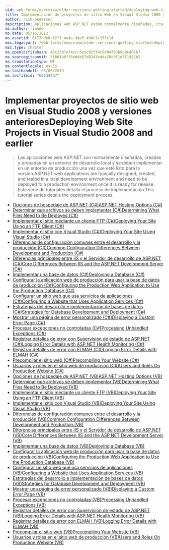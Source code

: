 ```yaml
---
uid: web-forms/overview/older-versions-getting-started/deploying-web-site-projects/index
title: Implementación de proyectos de sitio Web en Visual Studio 2008 y versiones anteriores | Microsoft Docs
author: rick-anderson
description: Aplicaciones web ASP.NET están normalmente diseñadas, crean y probaron en un entorno de desarrollo local y deben implementarse en una o entorno de producción...
ms.author: riande
ms.date: 05/16/2012
ms.assetid: 6f72bde8-f2f1-4e4a-94e5-494c3c153c14
msc.legacyurl: /web-forms/overview/older-versions-getting-started/deploying-web-site-projects
msc.type: chapter
ms.openlocfilehash: 43c2397ef4ccc5eacb2ff4c5d04f62b9c8c481b7
ms.sourcegitcommit: 51b01b6ff8edde57d8243e4da28c9f1e7f1962b2
ms.translationtype: MT
ms.contentlocale: es-ES
ms.lasthandoff: 05/06/2019
ms.locfileid: "65134427"
---
```

# <a name="deploying-web-site-projects-in-visual-studio-2008-and-earlier"></a><span data-ttu-id="fb5e2-103">Implementar proyectos de sitio web en Visual Studio 2008 y versiones anteriores</span><span class="sxs-lookup"><span data-stu-id="fb5e2-103">Deploying Web Site Projects in Visual Studio 2008 and earlier</span></span>

> <span data-ttu-id="fb5e2-104">Las aplicaciones web ASP.NET son normalmente diseñadas, creadas y probadas en un entorno de desarrollo local y se deben implementar en un entorno de producción una vez que esté listo para la versión.</span><span class="sxs-lookup"><span data-stu-id="fb5e2-104">ASP.NET web applications are typically designed, created, and tested in a local development environment and need to be deployed to a production environment once it is ready for release.</span></span> <span data-ttu-id="fb5e2-105">Esta serie de tutoriales detalla el proceso de implementación.</span><span class="sxs-lookup"><span data-stu-id="fb5e2-105">This tutorial series details the deployment process.</span></span>

- [<span data-ttu-id="fb5e2-106">Opciones de hospedaje de ASP.NET (C#)</span><span class="sxs-lookup"><span data-stu-id="fb5e2-106">ASP.NET Hosting Options (C#)</span></span>](asp-net-hosting-options-cs.md)
- [<span data-ttu-id="fb5e2-107">Determinar qué archivos se deben implementar (C#)</span><span class="sxs-lookup"><span data-stu-id="fb5e2-107">Determining What Files Need to Be Deployed (C#)</span></span>](determining-what-files-need-to-be-deployed-cs.md)
- [<span data-ttu-id="fb5e2-108">Implementar el sitio mediante un cliente FTP (C#)</span><span class="sxs-lookup"><span data-stu-id="fb5e2-108">Deploying Your Site Using an FTP Client (C#)</span></span>](deploying-your-site-using-an-ftp-client-cs.md)
- [<span data-ttu-id="fb5e2-109">Implementar el sitio con Visual Studio (C#)</span><span class="sxs-lookup"><span data-stu-id="fb5e2-109">Deploying Your Site Using Visual Studio (C#)</span></span>](deploying-your-site-using-visual-studio-cs.md)
- [<span data-ttu-id="fb5e2-110">Diferencias de configuración comunes entre el desarrollo y la producción (C#)</span><span class="sxs-lookup"><span data-stu-id="fb5e2-110">Common Configuration Differences Between Development and Production (C#)</span></span>](common-configuration-differences-between-development-and-production-cs.md)
- [<span data-ttu-id="fb5e2-111">Diferencias principales entre IIS y el Servidor de desarrollo de ASP.NET (C#)</span><span class="sxs-lookup"><span data-stu-id="fb5e2-111">Core Differences Between IIS and the ASP.NET Development Server (C#)</span></span>](core-differences-between-iis-and-the-asp-net-development-server-cs.md)
- [<span data-ttu-id="fb5e2-112">Implementar una base de datos (C#)</span><span class="sxs-lookup"><span data-stu-id="fb5e2-112">Deploying a Database (C#)</span></span>](deploying-a-database-cs.md)
- [<span data-ttu-id="fb5e2-113">Configurar la aplicación web de producción para usar la base de datos de producción (C#)</span><span class="sxs-lookup"><span data-stu-id="fb5e2-113">Configuring the Production Web Application to Use the Production Database (C#)</span></span>](configuring-the-production-web-application-to-use-the-production-database-cs.md)
- [<span data-ttu-id="fb5e2-114">Configurar un sitio web que usa servicios de aplicaciones (C#)</span><span class="sxs-lookup"><span data-stu-id="fb5e2-114">Configuring a Website that Uses Application Services (C#)</span></span>](configuring-a-website-that-uses-application-services-cs.md)
- [<span data-ttu-id="fb5e2-115">Estrategias del desarrollo e implementación de bases de datos (C#)</span><span class="sxs-lookup"><span data-stu-id="fb5e2-115">Strategies for Database Development and Deployment (C#)</span></span>](strategies-for-database-development-and-deployment-cs.md)
- [<span data-ttu-id="fb5e2-116">Mostrar una página de error personalizado (C#)</span><span class="sxs-lookup"><span data-stu-id="fb5e2-116">Displaying a Custom Error Page (C#)</span></span>](displaying-a-custom-error-page-cs.md)
- [<span data-ttu-id="fb5e2-117">Procesar excepciones no controladas (C#)</span><span class="sxs-lookup"><span data-stu-id="fb5e2-117">Processing Unhandled Exceptions (C#)</span></span>](processing-unhandled-exceptions-cs.md)
- [<span data-ttu-id="fb5e2-118">Registrar detalles de error con Supervisión de estado de ASP.NET (C#)</span><span class="sxs-lookup"><span data-stu-id="fb5e2-118">Logging Error Details with ASP.NET Health Monitoring (C#)</span></span>](logging-error-details-with-asp-net-health-monitoring-cs.md)
- [<span data-ttu-id="fb5e2-119">Registrar detalles de error con ELMAH (C#)</span><span class="sxs-lookup"><span data-stu-id="fb5e2-119">Logging Error Details with ELMAH (C#)</span></span>](logging-error-details-with-elmah-cs.md)
- [<span data-ttu-id="fb5e2-120">Precompilar el sitio web (C#)</span><span class="sxs-lookup"><span data-stu-id="fb5e2-120">Precompiling Your Website (C#)</span></span>](precompiling-your-website-cs.md)
- [<span data-ttu-id="fb5e2-121">Usuarios y roles en el sitio web de producción (C#)</span><span class="sxs-lookup"><span data-stu-id="fb5e2-121">Users and Roles On Production Website (C#)</span></span>](users-and-roles-on-the-production-website-cs.md)
- [<span data-ttu-id="fb5e2-122">Opciones de hospedaje de ASP.NET (VB)</span><span class="sxs-lookup"><span data-stu-id="fb5e2-122">ASP.NET Hosting Options (VB)</span></span>](asp-net-hosting-options-vb.md)
- [<span data-ttu-id="fb5e2-123">Determinar qué archivos se deben implementar (VB)</span><span class="sxs-lookup"><span data-stu-id="fb5e2-123">Determining What Files Need to Be Deployed (VB)</span></span>](determining-what-files-need-to-be-deployed-vb.md)
- [<span data-ttu-id="fb5e2-124">Implementar el sitio mediante un cliente FTP (VB)</span><span class="sxs-lookup"><span data-stu-id="fb5e2-124">Deploying Your Site Using an FTP Client (VB)</span></span>](deploying-your-site-using-an-ftp-client-vb.md)
- [<span data-ttu-id="fb5e2-125">Implementar el sitio con Visual Studio (VB)</span><span class="sxs-lookup"><span data-stu-id="fb5e2-125">Deploying Your Site Using Visual Studio (VB)</span></span>](deploying-your-site-using-visual-studio-vb.md)
- [<span data-ttu-id="fb5e2-126">Diferencias de configuración comunes entre el desarrollo y la producción (VB)</span><span class="sxs-lookup"><span data-stu-id="fb5e2-126">Common Configuration Differences Between Development and Production (VB)</span></span>](common-configuration-differences-between-development-and-production-vb.md)
- [<span data-ttu-id="fb5e2-127">Diferencias principales entre IIS y el Servidor de desarrollo de ASP.NET (VB)</span><span class="sxs-lookup"><span data-stu-id="fb5e2-127">Core Differences Between IIS and the ASP.NET Development Server (VB)</span></span>](core-differences-between-iis-and-the-asp-net-development-server-vb.md)
- [<span data-ttu-id="fb5e2-128">Implementar una base de datos (VB)</span><span class="sxs-lookup"><span data-stu-id="fb5e2-128">Deploying a Database (VB)</span></span>](deploying-a-database-vb.md)
- [<span data-ttu-id="fb5e2-129">Configurar la aplicación web de producción para usar la base de datos de producción (VB)</span><span class="sxs-lookup"><span data-stu-id="fb5e2-129">Configuring the Production Web Application to Use the Production Database (VB)</span></span>](configuring-the-production-web-application-to-use-the-production-database-vb.md)
- [<span data-ttu-id="fb5e2-130">Configurar un sitio web que usa servicios de aplicaciones (VB)</span><span class="sxs-lookup"><span data-stu-id="fb5e2-130">Configuring a Website that Uses Application Services (VB)</span></span>](configuring-a-website-that-uses-application-services-vb.md)
- [<span data-ttu-id="fb5e2-131">Estrategias del desarrollo e implementación de bases de datos (VB)</span><span class="sxs-lookup"><span data-stu-id="fb5e2-131">Strategies for Database Development and Deployment (VB)</span></span>](strategies-for-database-development-and-deployment-vb.md)
- [<span data-ttu-id="fb5e2-132">Mostrar una página de error personalizado (VB)</span><span class="sxs-lookup"><span data-stu-id="fb5e2-132">Displaying a Custom Error Page (VB)</span></span>](displaying-a-custom-error-page-vb.md)
- [<span data-ttu-id="fb5e2-133">Procesar excepciones no controladas (VB)</span><span class="sxs-lookup"><span data-stu-id="fb5e2-133">Processing Unhandled Exceptions (VB)</span></span>](processing-unhandled-exceptions-vb.md)
- [<span data-ttu-id="fb5e2-134">Registrar detalles de error con Supervisión de estado de ASP.NET (VB)</span><span class="sxs-lookup"><span data-stu-id="fb5e2-134">Logging Error Details with ASP.NET Health Monitoring (VB)</span></span>](logging-error-details-with-asp-net-health-monitoring-vb.md)
- [<span data-ttu-id="fb5e2-135">Registrar detalles de error con ELMAH (VB)</span><span class="sxs-lookup"><span data-stu-id="fb5e2-135">Logging Error Details with ELMAH (VB)</span></span>](logging-error-details-with-elmah-vb.md)
- [<span data-ttu-id="fb5e2-136">Precompilar el sitio web (VB)</span><span class="sxs-lookup"><span data-stu-id="fb5e2-136">Precompiling Your Website (VB)</span></span>](precompiling-your-website-vb.md)
- [<span data-ttu-id="fb5e2-137">Usuarios y roles en el sitio web de producción (VB)</span><span class="sxs-lookup"><span data-stu-id="fb5e2-137">Users and Roles On Production Website (VB)</span></span>](users-and-roles-on-the-production-website-vb.md)

